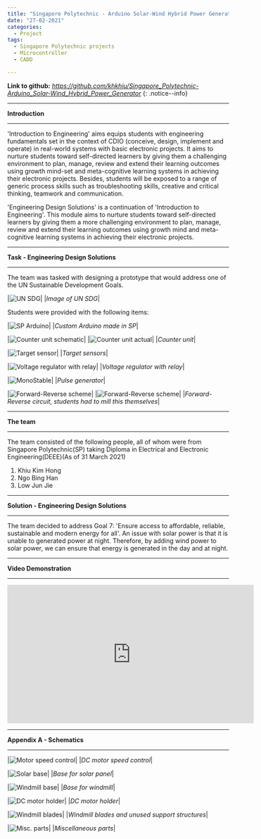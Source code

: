 ```yaml
---
title: "Singapore Polytechnic - Arduino Solar-Wind Hybrid Power Generator"
date: "27-02-2021"
categories:
  - Project
tags:
  - Singapore Polytechnic projects
  - Microcontroller
  - CADD

---
```


**Link to github:**
<cite><a href="https://github.com/khkhiu/Singapore_Polytechnic-Arduino_Solar-Wind_Hybrid_Power_Generator">https://github.com/khkhiu/Singapore_Polytechnic-Arduino_Solar-Wind_Hybrid_Power_Generator</a></cite>
{: .notice--info}

***

<strong>Introduction</strong>

***
'Introduction to Engineering' aims equips students with engineering fundamentals set in the context of CDIO (conceive, design, implement and operate) in real-world systems with basic electronic projects. It aims to nurture students toward self-directed learners by giving them a challenging environment to plan, manage, review and extend their learning outcomes using growth mind-set and meta-cognitive learning systems in achieving their electronic projects. Besides, students will be exposed to a range of generic process skills such as troubleshooting skills, creative and critical thinking, teamwork and communication.

'Engineering Design Solutions' is a continuation of 'Introduction to Engineering'. This module aims to nurture students toward self-directed learners by giving them a more challenging environment to plan, manage, review and extend their learning outcomes using growth mind and meta-cognitive learning systems in achieving their electronic projects.

***

<strong>Task - Engineering Design Solutions</strong>

***
The team was tasked with designing a prototype that would address one of the UN Sustainable Development Goals. 

|![UN SDG](/assets/images/SP-EDS/UN_SDG.png)|
|<em>Image of UN SDG</em>|

Students were provided with the following items:

|![SP Arduino](/assets/images/SP-EDS/SP-Arduino.png)|
|<em>Custom Arduino made in SP</em>|

|![Counter unit schematic](/assets/images/SP-EDS/Counter-Scheme.png)|
|![Counter unit actual](/assets/images/SP-EDS/Counter-Actual.png)|
|<em>Counter unit</em>|

|![Target sensor](/assets/images/SP-EDS/Target_Sensor.png)|
|<em>Target sensors</em>|

|![Voltage regulator with relay](/assets/images/SP-EDS/Volt_Reg.png)|
|<em>Voltage regulator with relay</em>|

|![MonoStable](/assets/images/SP-EDS/MonoStable.png)|
|<em>Pulse generator</em>|

|![Forward-Reverse scheme](/assets/images/SP-EDS/FR-Scheme.png)|
|![Forward-Reverse scheme](/assets/images/SP-EDS/FR-Scheme-2.png)|
|<em>Forward-Reverse circuit, students had to mill this themselves</em>|

***

<strong>The team</strong>

***
The team consisted of the following people, all of whom were from Singapore Polytechnic(SP) taking Diploma in Electrical and Electronic Engineering(DEEE)(As of 31 March 2021)

1. Khiu Kim Hong
2. Ngo Bing Han
3. Low Jun Jie


***

<strong>Solution - Engineering Design Solutions</strong>

***
The team decided to address Goal 7: 'Ensure access to affordable, reliable, sustainable and modern energy for all'. An issue with solar power is that it is unable to generated power at night. Therefore, by adding wind power to solar power, we can ensure that energy is generated in the day and at night.

***

<strong>Video Demonstration</strong>

***
<iframe width="560" height="315" src="https://www.youtube.com/embed/Q1HymnxntaY" title="YouTube video player" frameborder="0" allow="accelerometer; autoplay; clipboard-write; encrypted-media; gyroscope; picture-in-picture" allowfullscreen></iframe>

***

<strong>Appendix A - Schematics </strong>

***
|![Motor speed control](/assets/images/SP-EDS/DC_motor_speed_control.png)|
|<em>DC motor speed control</em>|

|![Solar base](/assets/images/SP-EDS/Solar_Base.png)|
|<em>Base for solar panel</em>|

|![Windmill base](/assets/images/SP-EDS/Windmill_base.png)|
|<em>Base for windmill</em>|

|![DC motor holder](/assets/images/SP-EDS/Motor_holder.png)|
|<em>DC motor holder</em>|

|![Windmill blades](/assets/images/SP-EDS/windblade-structure_support.png)|
|<em>Windmill blades and unused support structures</em>|

|![Misc. parts](/assets/images/SP-EDS/Base_Windmill-stem_Solar-support.png)|
|<em>Miscellaneous parts</em>|